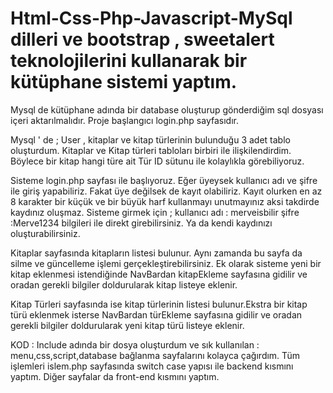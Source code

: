 # Html-Css-Php-Javascript-MySql dilleri ve bootstrap , sweetalert teknolojilerini kullanarak bir kütüphane sistemi yaptım.
Mysql de kütüphane adında bir database oluşturup gönderdiğim sql dosyası içeri aktarılmalıdır.
Proje başlangıcı login.php sayfasıdır.

Mysql ' de ;  User , kitaplar ve kitap türlerinin bulunduğu 3 adet tablo oluşturdum. Kitaplar ve Kitap türleri tabloları birbiri ile ilişkilendirdim. Böylece bir kitap hangi türe ait Tür ID sütunu ile kolaylıkla görebiliyoruz. 

Sisteme login.php sayfası ile başlıyoruz. Eğer üyeysek kullanıcı adı ve şifre ile giriş yapabiliriz. Fakat üye değilsek de kayıt olabiliriz. Kayıt olurken en az 8 karakter bir küçük ve bir büyük harf  kullanmayı unutmayınız aksi takdirde kaydınız oluşmaz.
Sisteme girmek için ; kullanıcı adı : merveisbilir şifre :Merve1234 bilgileri ile direkt girebilirsiniz. Ya da kendi kaydınızı oluşturabilirsiniz.

Kitaplar sayfasında kitapların listesi bulunur. Aynı zamanda bu sayfa da silme ve güncelleme işlemi gerçekleştirebilirsiniz.
Ek olarak sisteme yeni bir kitap eklenmesi istendiğinde NavBardan kitapEkleme sayfasına gidilir ve oradan gerekli bilgiler doldurularak kitap listeye eklenir.

Kitap Türleri sayfasında ise kitap türlerinin listesi bulunur.Ekstra bir kitap türü eklenmek isterse NavBardan türEkleme sayfasına gidilir ve oradan gerekli bilgiler doldurularak yeni kitap türü listeye eklenir.


KOD :
Include adında bir dosya oluşturdum ve sık kullanılan : menu,css,script,database bağlanma sayfalarını kolayca çağırdım.
Tüm işlemleri islem.php sayfasında switch case yapısı ile backend kısmını yaptım.
Diğer sayfalar da front-end kısmını yaptım.
